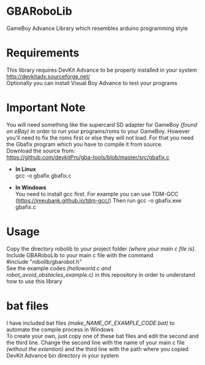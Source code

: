 # GBARoboLib
GameBoy Advance Library which resembles arduino programming style

# Requirements
This library requires DevKit Advance to be properly installed in your system
http://devkitadv.sourceforge.net/ \
Optionally you can install Visual Boy Advance to test your programs

# Important Note
You will need something like the supercard SD adapter for GameBoy *(found on eBay)* in order to run your programs/roms to your GameBoy. However you'll need to fix the roms first or else they will not load. For that you need the Gbafix program which you have to compile it from source.\
Download the source from:\
https://github.com/devkitPro/gba-tools/blob/master/src/gbafix.c

* **In Linux**\
gcc -o gbafix gbafix.c

* **In Windows**\
You need to install gcc first. For example you can use TDM-GCC (https://jmeubank.github.io/tdm-gcc/)
Then run
gcc -o gbafix.exe gbafix.c

# Usage
Copy the directory robolib to your project folder _(where your main c file is)_. Include GBARoboLib to your main c file with the command\
#include "robolib/gbarobot.h"\
See the example codes _(helloworld.c and robot_avoid_obstacles_example.c)_ in this repository in order to understand how to use this library

# bat files
I have included bat files _(make_NAME_OF_EXAMPLE_CODE.bat)_ to automate the compile process in Windows\
To create your own, just copy one of these bat files and edit the second and the third line. Change the second line with the name of your main c file _(without the extention)_ and the third line with the path where you copied DevKit Advance bin directory in your system
